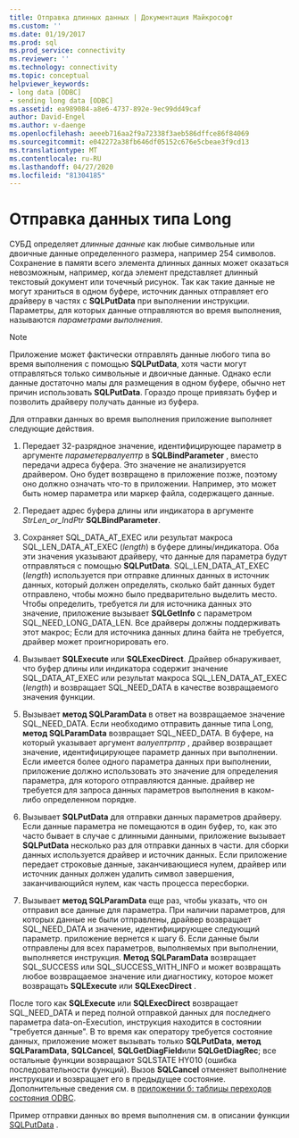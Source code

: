```yaml
---
title: Отправка длинных данных | Документация Майкрософт
ms.custom: ''
ms.date: 01/19/2017
ms.prod: sql
ms.prod_service: connectivity
ms.reviewer: ''
ms.technology: connectivity
ms.topic: conceptual
helpviewer_keywords:
- long data [ODBC]
- sending long data [ODBC]
ms.assetid: ea989084-a8e6-4737-892e-9ec99dd49caf
author: David-Engel
ms.author: v-daenge
ms.openlocfilehash: aeeeb716aa2f9a72338f3aeb586dffce86f84069
ms.sourcegitcommit: e042272a38fb646df05152c676e5cbeae3f9cd13
ms.translationtype: MT
ms.contentlocale: ru-RU
ms.lasthandoff: 04/27/2020
ms.locfileid: "81304185"
---
```

# <a name="sending-long-data"></a>Отправка данных типа Long
СУБД определяет *длинные данные* как любые символьные или двоичные данные определенного размера, например 254 символов. Сохранение в памяти всего элемента длинных данных может оказаться невозможным, например, когда элемент представляет длинный текстовый документ или точечный рисунок. Так как такие данные не могут храниться в одном буфере, источник данных отправляет его драйверу в частях с **SQLPutData** при выполнении инструкции. Параметры, для которых данные отправляются во время выполнения, называются *параметрами выполнения*.  
  
> [!NOTE]  
>  Приложение может фактически отправлять данные любого типа во время выполнения с помощью **SQLPutData**, хотя части могут отправляться только символьные и двоичные данные. Однако если данные достаточно малы для размещения в одном буфере, обычно нет причин использовать **SQLPutData**. Гораздо проще привязать буфер и позволить драйверу получать данные из буфера.  
  
 Для отправки данных во время выполнения приложение выполняет следующие действия.  
  
1.  Передает 32-разрядное значение, идентифицирующее параметр в аргументе *параметервалуептр* в **SQLBindParameter** , вместо передачи адреса буфера. Это значение не анализируется драйвером. Оно будет возвращено в приложение позже, поэтому оно должно означать что-то в приложении. Например, это может быть номер параметра или маркер файла, содержащего данные.  
  
2.  Передает адрес буфера длины или индикатора в аргументе *StrLen_or_IndPtr* **SQLBindParameter**.  
  
3.  Сохраняет SQL_DATA_AT_EXEC или результат макроса SQL_LEN_DATA_AT_EXEC (*length*) в буфере длины/индикатора. Оба эти значения указывают драйверу, что данные для параметра будут отправляться с помощью **SQLPutData**. SQL_LEN_DATA_AT_EXEC (*length*) используется при отправке длинных данных в источник данных, который должен определять, сколько байт данных будет отправлено, чтобы можно было предварительно выделить место. Чтобы определить, требуется ли для источника данных это значение, приложение вызывает **SQLGetInfo** с параметром SQL_NEED_LONG_DATA_LEN. Все драйверы должны поддерживать этот макрос; Если для источника данных длина байта не требуется, драйвер может проигнорировать его.  
  
4.  Вызывает **SQLExecute** или **SQLExecDirect**. Драйвер обнаруживает, что буфер длины или индикатора содержит значение SQL_DATA_AT_EXEC или результат макроса SQL_LEN_DATA_AT_EXEC (*length*) и возвращает SQL_NEED_DATA в качестве возвращаемого значения функции.  
  
5.  Вызывает **метод SQLParamData** в ответ на возвращаемое значение SQL_NEED_DATA. Если необходимо отправить данные типа Long, **метод SQLParamData** возвращает SQL_NEED_DATA. В буфере, на который указывает аргумент *валуептрптр* , драйвер возвращает значение, идентифицирующее параметр данных при выполнении. Если имеется более одного параметра данных при выполнении, приложение должно использовать это значение для определения параметра, для которого отправляются данные. драйвер не требуется для запроса данных параметров выполнения в каком-либо определенном порядке.  
  
6.  Вызывает **SQLPutData** для отправки данных параметров драйверу. Если данные параметра не помещаются в один буфер, то, как это часто бывает в случае с длинными данными, приложение вызывает **SQLPutData** несколько раз для отправки данных в части. для сборки данных используется драйвер и источник данных. Если приложение передает строковые данные, заканчивающиеся нулем, драйвер или источник данных должен удалить символ завершения, заканчивающийся нулем, как часть процесса пересборки.  
  
7.  Вызывает **метод SQLParamData** еще раз, чтобы указать, что он отправил все данные для параметра. При наличии параметров, для которых данные не были отправлены, драйвер возвращает SQL_NEED_DATA и значение, идентифицирующее следующий параметр. приложение вернется к шагу 6. Если данные были отправлены для всех параметров, выполняемых при выполнении, выполняется инструкция. **Метод SQLParamData** возвращает SQL_SUCCESS или SQL_SUCCESS_WITH_INFO и может возвращать любое возвращаемое значение или диагностику, которое может возвращать **SQLExecute** или **SQLExecDirect** .  
  
 После того как **SQLExecute** или **SQLExecDirect** возвращает SQL_NEED_DATA и перед полной отправкой данных для последнего параметра data-on-Execution, инструкция находится в состоянии "требуется данные". В то время как оператору требуется состояние данных, приложение может вызывать только **SQLPutData**, **метод SQLParamData**, **SQLCancel**, **SQLGetDiagField**или **SQLGetDiagRec**; все остальные функции возвращают SQLSTATE HY010 (ошибка последовательности функций). Вызов **SQLCancel** отменяет выполнение инструкции и возвращает его в предыдущее состояние. Дополнительные сведения см. в [приложении б: таблицы переходов состояния ODBC](../../../odbc/reference/appendixes/appendix-b-odbc-state-transition-tables.md).  
  
 Пример отправки данных во время выполнения см. в описании функции [SQLPutData](../../../odbc/reference/syntax/sqlputdata-function.md) .
